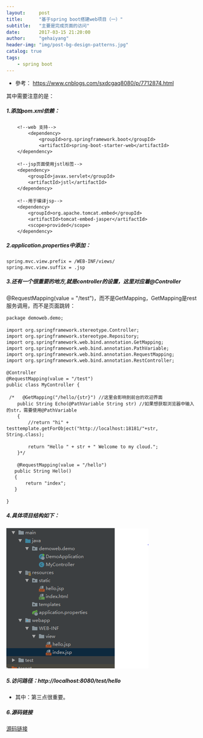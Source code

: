 ```yaml
---
layout:     post
title:      "基于spring boot搭建web项目（一）"
subtitle:   "主要是完成页面的访问"
date:       2017-03-15 21:20:00
author:     "gehaiyang"
header-img: "img/post-bg-design-patterns.jpg"
catalog: true
tags:
    - spring boot
---
```


* 參考： https://www.cnblogs.com/sxdcgaq8080/p/7712874.html

其中需要注意的是：

##### 1.添加pom.xml依赖：
        <!--web 支持-->
            <dependency>
                <groupId>org.springframework.boot</groupId>
                <artifactId>spring-boot-starter-web</artifactId>
        </dependency>
            
        <!--jsp页面使用jstl标签-->
        <dependency>
            <groupId>javax.servlet</groupId>
            <artifactId>jstl</artifactId>
        </dependency>
        
        <!--用于编译jsp-->
        <dependency>
            <groupId>org.apache.tomcat.embed</groupId>
            <artifactId>tomcat-embed-jasper</artifactId>
            <scope>provided</scope>
        </dependency>

##### 2.application.properties中添加：
```
spring.mvc.view.prefix = /WEB-INF/views/
spring.mvc.view.suffix = .jsp
```

##### 3.还有一个很重要的地方,就是controller的设置，这里对应着@Controller
@RequestMapping(value = "/test")，而不是GetMapping，GetMapping是rest服务调用，而不是页面跳转：
```
package demoweb.demo;

import org.springframework.stereotype.Controller;
import org.springframework.stereotype.Repository;
import org.springframework.web.bind.annotation.GetMapping;
import org.springframework.web.bind.annotation.PathVariable;
import org.springframework.web.bind.annotation.RequestMapping;
import org.springframework.web.bind.annotation.RestController;

@Controller
@RequestMapping(value = "/test")
public class MyController {

 /*   @GetMapping("/hello/{str}") //这里会影响到前台的欢迎界面
    public String Echo(@PathVariable String str) //如果想获取浏览器中输入的str，需要使用@PathVariable
    {
        //return "hi" + testtemplate.getForObject("http://localhost:18181/"+str, String.class);

        return "Hello " + str + " Welcome to my cloud.";
    }*/

    @RequestMapping(value = "/hello")
   public String Hello()
   {
       return "index";
   }

}
```

##### 4.具体项目结构如下：
![1536464983477](/img/pringbootweb.png)

##### 5.访问路径：http://localhost:8080/test/hello

* 其中：第三点很重要。

##### 6.源码链接
[源码链接](https://github.com/seagem/Knowledge/tree/master/Projects/spring-cloud/demoweb)